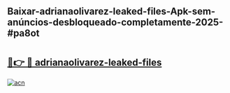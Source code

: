 ## Baixar-adrianaolivarez-leaked-files-Apk-sem-anúncios-desbloqueado-completamente-2025-#pa8ot

# <h2><a href="https://ainizakaria.my?title=adrianaolivarez-leaked-files&ref=20M">🔗👉 🔴 adrianaolivarez-leaked-files</a></h2>

[![acn](https://github.com/user-attachments/assets/0f9c940e-d8b0-45ae-aac7-cd30a18b3e1c)](https://ainizakaria.my?title=adrianaolivarez-leaked-files&ref=20M)

